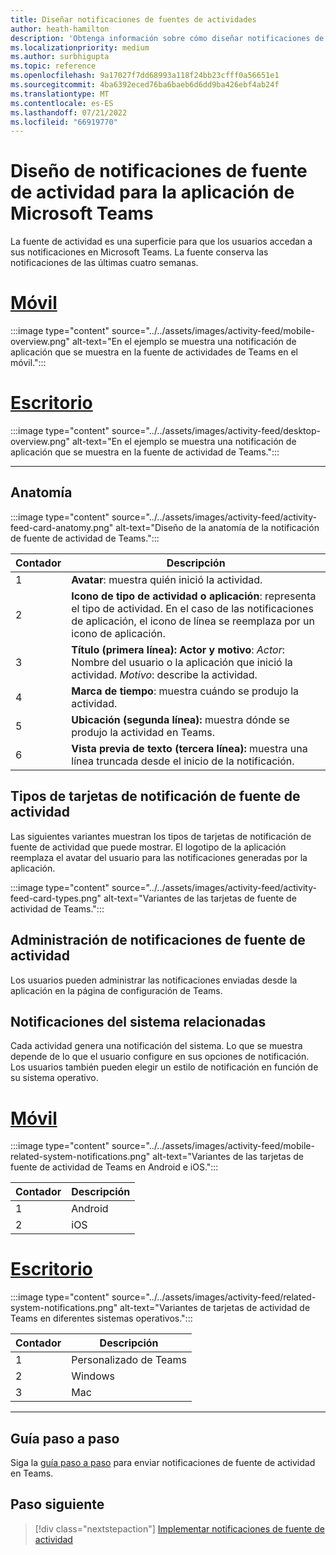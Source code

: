 ```yaml
---
title: Diseñar notificaciones de fuentes de actividades
author: heath-hamilton
description: 'Obtenga información sobre cómo diseñar notificaciones de fuente de actividad para la aplicación de Teams y obtener el kit de interfaz de usuario de Teams. Desarrollo de notificaciones desde el canal de Teams en Visual Studio C #'
ms.localizationpriority: medium
ms.author: surbhigupta
ms.topic: reference
ms.openlocfilehash: 9a17027f7dd68993a118f24bb23cfff0a56651e1
ms.sourcegitcommit: 4ba6392eced76ba6baeb6d6dd9ba426ebf4ab24f
ms.translationtype: MT
ms.contentlocale: es-ES
ms.lasthandoff: 07/21/2022
ms.locfileid: "66919770"
---
```

# <a name="designing-activity-feed-notifications-for-your-microsoft-teams-app"></a>Diseño de notificaciones de fuente de actividad para la aplicación de Microsoft Teams

La fuente de actividad es una superficie para que los usuarios accedan a sus notificaciones en Microsoft Teams. La fuente conserva las notificaciones de las últimas cuatro semanas.

# <a name="mobile"></a>[Móvil](#tab/mobile)

:::image type="content" source="../../assets/images/activity-feed/mobile-overview.png" alt-text="En el ejemplo se muestra una notificación de aplicación que se muestra en la fuente de actividades de Teams en el móvil.":::

# <a name="desktop"></a>[Escritorio](#tab/desktop)

:::image type="content" source="../../assets/images/activity-feed/desktop-overview.png" alt-text="En el ejemplo se muestra una notificación de aplicación que se muestra en la fuente de actividad de Teams.":::

---

## <a name="anatomy"></a>Anatomía

:::image type="content" source="../../assets/images/activity-feed/activity-feed-card-anatomy.png" alt-text="Diseño de la anatomía de la notificación de fuente de actividad de Teams.":::

|Contador|Descripción|
|----------|-----------|
|1|**Avatar**: muestra quién inició la actividad.|
|2|**Icono de tipo de actividad o aplicación**: representa el tipo de actividad. En el caso de las notificaciones de aplicación, el icono de línea se reemplaza por un icono de aplicación.|
|3|**Título (primera línea): Actor y motivo**: *Actor*: Nombre del usuario o la aplicación que inició la actividad. *Motivo*: describe la actividad.|
|4|**Marca de tiempo**: muestra cuándo se produjo la actividad.|
|5|**Ubicación (segunda línea):** muestra dónde se produjo la actividad en Teams.|
|6|**Vista previa de texto (tercera línea):** muestra una línea truncada desde el inicio de la notificación.|

## <a name="types-of-activity-feed-notification-cards"></a>Tipos de tarjetas de notificación de fuente de actividad

Las siguientes variantes muestran los tipos de tarjetas de notificación de fuente de actividad que puede mostrar. El logotipo de la aplicación reemplaza el avatar del usuario para las notificaciones generadas por la aplicación.

:::image type="content" source="../../assets/images/activity-feed/activity-feed-card-types.png" alt-text="Variantes de las tarjetas de fuente de actividad de Teams.":::

## <a name="manage-activity-feed-notifications"></a>Administración de notificaciones de fuente de actividad

Los usuarios pueden administrar las notificaciones enviadas desde la aplicación en la página de configuración de Teams.

## <a name="related-system-notifications"></a>Notificaciones del sistema relacionadas

Cada actividad genera una notificación del sistema. Lo que se muestra depende de lo que el usuario configure en sus opciones de notificación. Los usuarios también pueden elegir un estilo de notificación en función de su sistema operativo.

# <a name="mobile"></a>[Móvil](#tab/mobile)

:::image type="content" source="../../assets/images/activity-feed/mobile-related-system-notifications.png" alt-text="Variantes de las tarjetas de fuente de actividad de Teams en Android e iOS.":::

|Contador|Descripción|
|----------|-----------|
|1|Android|
|2|iOS|

# <a name="desktop"></a>[Escritorio](#tab/desktop)

:::image type="content" source="../../assets/images/activity-feed/related-system-notifications.png" alt-text="Variantes de tarjetas de actividad de Teams en diferentes sistemas operativos.":::

|Contador|Descripción|
|----------|-----------|
|1|Personalizado de Teams|
|2|Windows|
|3|Mac|

---

## <a name="step-by-step-guide"></a>Guía paso a paso

Siga la [guía paso a paso](../../sbs-graphactivity-feedbroadcast.yml) para enviar notificaciones de fuente de actividad en Teams.

## <a name="next-step"></a>Paso siguiente

> [!div class="nextstepaction"]
> [Implementar notificaciones de fuente de actividad](/graph/teams-send-activityfeednotifications)
